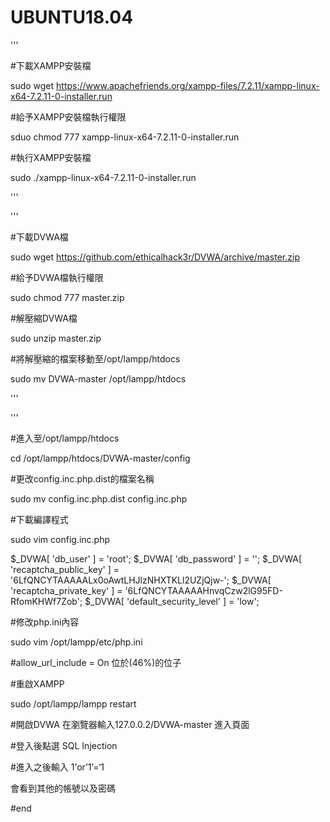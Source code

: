 # UBUNTU18.04
'''

#下載XAMPP安裝檔

sudo wget https://www.apachefriends.org/xampp-files/7.2.11/xampp-linux-x64-7.2.11-0-installer.run

#給予XAMPP安裝檔執行權限

sduo chmod 777 xampp-linux-x64-7.2.11-0-installer.run

#執行XAMPP安裝檔

sudo ./xampp-linux-x64-7.2.11-0-installer.run

'''

'''

#下載DVWA檔

sudo wget https://github.com/ethicalhack3r/DVWA/archive/master.zip

#給予DVWA檔執行權限


sudo chmod 777 master.zip

#解壓縮DVWA檔


sudo unzip master.zip

#將解壓縮的檔案移動至/opt/lampp/htdocs


sudo mv DVWA-master /opt/lampp/htdocs


'''

'''

#進入至/opt/lampp/htdocs

cd /opt/lampp/htdocs/DVWA-master/config

#更改config.inc.php.dist的檔案名稱


sudo mv config.inc.php.dist config.inc.php

#下載編譯程式


sudo vim config.inc.php


$_DVWA[ 'db_user' ] = 'root';
$_DVWA[ 'db_password' ] = '';
$_DVWA[ 'recaptcha_public_key' ] = '6LfQNCYTAAAAALx0oAwtLHJlzNHXTKLl2UZjQjw-';
$_DVWA[ 'recaptcha_private_key' ] = '6LfQNCYTAAAAAHnvqCzw2lG95FD-RfomKHWf7Zob';
$_DVWA[ 'default_security_level' ] = 'low';


#修改php.ini內容  


sudo vim /opt/lampp/etc/php.ini

#allow_url_include = On 
位於(46%)的位子


#重啟XAMPP

sudo /opt/lampp/lampp restart

#開啟DVWA
在瀏覽器輸入127.0.0.2/DVWA-master 進入頁面

#登入後點選
SQL Injection

#進入之後輸入 1’or’1’=‘1 

會看到其他的帳號以及密碼

#end
